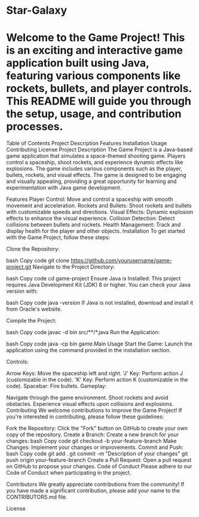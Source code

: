 # Star-Galaxy
# Welcome to the Game Project! This is an exciting and interactive game application built using Java, featuring various components like rockets, bullets, and player controls. This README will guide you through the setup, usage, and contribution processes.

Table of Contents
Project Description
Features
Installation
Usage
Contributing
License
Project Description
The Game Project is a Java-based game application that simulates a space-themed shooting game. Players control a spaceship, shoot rockets, and experience dynamic effects like explosions. The game includes various components such as the player, bullets, rockets, and visual effects. The game is designed to be engaging and visually appealing, providing a great opportunity for learning and experimentation with Java game development.

Features
Player Control: Move and control a spaceship with smooth movement and acceleration.
Rockets and Bullets: Shoot rockets and bullets with customizable speeds and directions.
Visual Effects: Dynamic explosion effects to enhance the visual experience.
Collision Detection: Detect collisions between bullets and rockets.
Health Management: Track and display health for the player and other objects.
Installation
To get started with the Game Project, follow these steps:

Clone the Repository:

bash
Copy code
git clone https://github.com/yourusername/game-project.git
Navigate to the Project Directory:

bash
Copy code
cd game-project
Ensure Java is Installed: This project requires Java Development Kit (JDK) 8 or higher. You can check your Java version with:

bash
Copy code
java -version
If Java is not installed, download and install it from Oracle's website.

Compile the Project:

bash
Copy code
javac -d bin src/**/*.java
Run the Application:

bash
Copy code
java -cp bin game.Main
Usage
Start the Game: Launch the application using the command provided in the installation section.

Controls:

Arrow Keys: Move the spaceship left and right.
'J' Key: Perform action J (customizable in the code).
'K' Key: Perform action K (customizable in the code).
Spacebar: Fire bullets.
Gameplay:

Navigate through the game environment.
Shoot rockets and avoid obstacles.
Experience visual effects upon collisions and explosions.
Contributing
We welcome contributions to improve the Game Project! If you're interested in contributing, please follow these guidelines:

Fork the Repository: Click the "Fork" button on GitHub to create your own copy of the repository.
Create a Branch: Create a new branch for your changes:
bash
Copy code
git checkout -b your-feature-branch
Make Changes: Implement your changes or improvements.
Commit and Push:
bash
Copy code
git add .
git commit -m "Description of your changes"
git push origin your-feature-branch
Create a Pull Request: Open a pull request on GitHub to propose your changes.
Code of Conduct
Please adhere to our Code of Conduct when participating in the project.

Contributors
We greatly appreciate contributions from the community! If you have made a significant contribution, please add your name to the CONTRIBUTORS.md file.

License
